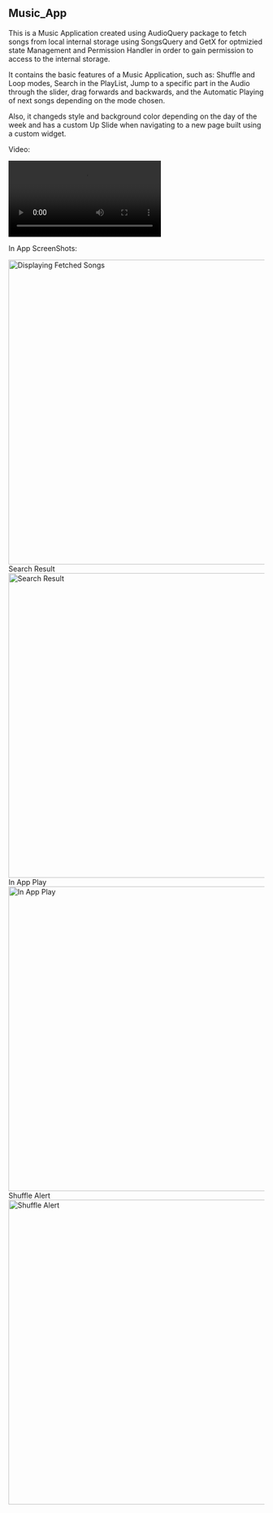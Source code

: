## Music_App


This is a Music Application created using AudioQuery package to fetch songs from local internal storage using SongsQuery and GetX for optmizied state Management and Permission Handler in order to gain permission to access to the internal storage. 

It contains the basic features of a Music Application, such as:
Shuffle and Loop modes,
Search in the PlayList,
Jump to a specific part in the Audio through the slider, drag forwards and backwards,
and the Automatic Playing of next songs depending on the mode chosen.

Also, it changeds style and background color depending on the day of the week and has a custom Up Slide when navigating to a new page built using a custom widget.


Video:



<video controls>
  <source src="https://www.veed.io/view/13a998be-2e4c-47de-8b4d-0929361a1c72" type="video/mp4">
</video>


In App ScreenShots:

<img src="https://i.ibb.co/JtLFVgG/localstoragesongs.jpg" alt="Displaying Fetched Songs" width="600" height="600">
Search Result
<img src="https://i.ibb.co/8mtfH0W/search.jpg" alt="Search Result" width="600" height="600">
In App Play
<img src="https://i.ibb.co/Y3KL11f/play.jpg" alt="In App Play" width="600" height="600">
Shuffle Alert
<img src="https://i.ibb.co/YhktKFB/Screenshot-2023-07-09-20-01-54-18-dac4c380272c90ce79f84e95b9d171fa.jpg" alt="Shuffle Alert" width="600" height="600">









